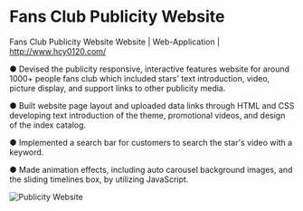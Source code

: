 # Fans Club Publicity Website
Fans Club Publicity Website Website | Web-Application | http://www.hcy0120.com/

● Devised the publicity responsive, interactive features website for around 1000+ people fans club which included stars' text introduction, video, picture display, and support links to other publicity media. 

● Built website page layout and uploaded data links through HTML and CSS developing text introduction of the theme, promotional videos, and design of the index catalog. 

● Implemented a search bar for customers to search the star's video with a keyword.

● Made animation effects, including auto carousel background images, and the sliding timelines box, by utilizing JavaScript.

![Publicity Website](https://user-images.githubusercontent.com/60770401/236742998-a96430de-6a6a-42fe-a496-4160991e2c21.jpg)
